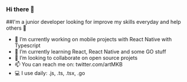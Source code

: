 ### Hi there 👋

 ##I'm a junior developer looking for improve my skills everyday and help others 👾


- 🔭 I’m currently working on mobile projects with React Native with Typescript
- 🌱 I’m currently learning React, React Native and some GO stuff
- 👯 I’m looking to collaborate on open source projets
- 📫 You can reach me on: twitter.com/artMKB
- 💻 I use daily: .js, .ts, .tsx, .go

